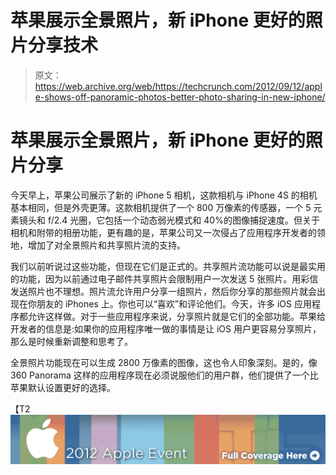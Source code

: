 # 苹果展示全景照片，新 iPhone 更好的照片分享技术

> 原文：<https://web.archive.org/web/https://techcrunch.com/2012/09/12/apple-shows-off-panoramic-photos-better-photo-sharing-in-new-iphone/>

# 苹果展示全景照片，新 iPhone 更好的照片分享

今天早上，苹果公司展示了新的 iPhone 5 相机，这款相机与 iPhone 4S 的相机基本相同，但是外壳更薄。这款相机提供了一个 800 万像素的传感器，一个 5 元素镜头和 f/2.4 光圈，它包括一个动态弱光模式和 40%的图像捕捉速度。但关于相机和附带的相册功能，更有趣的是，苹果公司又一次侵占了应用程序开发者的领地，增加了对全景照片和共享照片流的支持。

我们以前听说过这些功能，但现在它们是正式的。共享照片流功能可以说是最实用的功能，因为以前通过电子邮件共享照片会限制用户一次发送 5 张照片。用彩信发送照片也不理想。照片流允许用户分享一组照片，然后你分享的那些照片就会出现在你朋友的 iPhones 上。你也可以“喜欢”和评论他们。今天，许多 iOS 应用程序都允许这样做。对于一些应用程序来说，分享照片就是它们的全部功能。苹果给开发者的信息是:如果你的应用程序唯一做的事情是让 iOS 用户更容易分享照片，那么是时候重新调整和思考了。

全景照片功能现在可以生成 2800 万像素的图像，这也令人印象深刻。是的，像 360 Panorama 这样的应用程序现在必须说服他们的用户群，他们提供了一个比苹果默认设置更好的选择。

【T2![Full Coverage - 2012 Apple Event](img/cf42822623cf5533bb3bcaab620ce22c.png "Full Coverage - 2012 Apple Event")